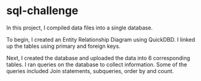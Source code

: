# sql-challenge

In this project, I compiled data files into a single database. 

To begin, I created an Entity Relationship Diagram using QuickDBD. I linked up the tables using primary and foreign keys.

Next, I created the database and uploaded the data into 6 corresponding tables. I ran queries on the database to collect information. Some of the queries included Join statements, subqueries, order by and count. 
